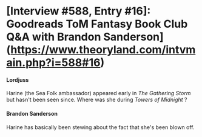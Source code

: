 # [Interview #588, Entry #16]: Goodreads ToM Fantasy Book Club Q&A with Brandon Sanderson](https://www.theoryland.com/intvmain.php?i=588#16)

#### Lordjuss

Harine (the Sea Folk ambassador) appeared early in
*The Gathering Storm*
but hasn't been seen since. Where was she during
*Towers of Midnight*
?

#### Brandon Sanderson

Harine has basically been stewing about the fact that she's been blown off.

